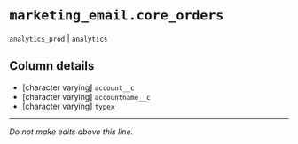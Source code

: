 # `marketing_email.core_orders`
`analytics_prod` | `analytics`

## Column details
* [character varying] `account__c`
* [character varying] `accountname__c`
* [character varying] `typex`

-------------------------------------------------------------------------------
*Do not make edits above this line.*
